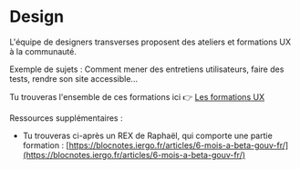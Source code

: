 # Design

L'équipe de designers transverses proposent des ateliers et formations UX à la communauté. 

Exemple de sujets : Comment mener des entretiens utilisateurs, faire des tests, rendre son site accessible...

Tu trouveras l'ensemble de ces formations ici 👉 [Les formations UX](https://doc.incubateur.net/design/nos-rendez-vous-design/formation)

Ressources supplémentaires : 

* Tu trouveras ci-après un REX de Raphaël, qui comporte une partie formation : [https://blocnotes.iergo.fr/articles/6-mois-a-beta-gouv-fr/](https://blocnotes.iergo.fr/articles/6-mois-a-beta-gouv-fr/)

